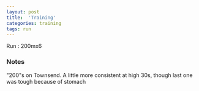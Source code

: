 ```yaml
---
layout: post
title:  'Training'
categories: training
tags: run
---
```


Run :   200mx6

### Notes

"200"s on Townsend. A little more consistent at high 30s, though last one was tough because of stomach
